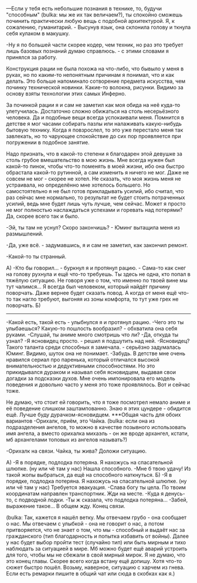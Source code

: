 
—Если у тебя есть небольшие познания в технике, то, будучи "способным" (bulka: мы же их так величаем?), ты спокойно сможешь починить практически любую вещь с подобной архитектурой. Я, к сожалению, гуманитарий. - Высунув язык, она склонила голову и ткнула себя кулаком в макушку. 

-Ну я по большей части скорее кодер, чем техник, но раз это требует лишь базовых познаний думаю справлюсь. - с этими словами я принялся за работу.

Конструкция рации не была похожа на что-либо, что бывыло у меня в руках, но по каким-то непонятным причинам я понимал, что и как делать. Это больше напоминало сотворение предмета искусства, чем починку технической новинки. Какие-то волокна, рисунки. Видимо за основу взяты технологии этих самых Инферно. 


За починкой рации я и сам не заметил как моя обида на неё куда-то улетучилась. Достаточно сложно обижаться на столь несерьёзного человека. Да и подобные вещи всегда успокаивали меня. Помнится в детстве я мог часами собирать пазлы или налаживать какую-нибудь бытовую технику. Когда я повзрослел, то это уже перестало меня так завлекать, но то чарующее спокойствие до сих пор проявляется при погружении в подобное занятие. 

Надо признать, что в какой-то степени я благодарен этой девушке за столь грубое вмешательство в мою жизнь. Мне всегда нужен был какой-то пинок, чтобы что-то поменять в моей жизни, ибо она быстро обрастала какой-то рутинной, а сам изменить я ничего не мог. Даже не совсем не мог - скорее не хотел. Не сказать, что моя жизнь меня не устраивала, но определённо мне хотелось большего. Но самостоятельно я не был готов прикладывать усилий, ибо считал, что раз сейчас мне нормально, то результат не будет стоить потраченных усилий, ведь мне будет лишь чуть лучше, чем сейчас. Может я просто не мог полностью наслаждаться успехами и горевать над потерями? Да, скорее всего так и было.

-Эй, ты там не уснул? Скоро закончишь? - Юминг вытащила меня из размышлений. 

-Да, уже всё. - задумавшись, я и сам не заметил, как закончил ремонт.

-Какой-то ты странный.

А) -Кто бы говорил... - буркнул я и протянул рацию. - Сама-то как снег на голову рухнула и ещё что-то требуешь. Ты здесь не одна, кто попал в тяжёлую ситуацию. Не говоря уже о том, что именно по твоей вине мы тут чалимся...
Я всегда был человеком, который найдёт причину поворчать. Даже вернее будет сказать повод. А когда от меня ещё что-то так нагло требуют, выгоняя из зоны комфорта, то тут уже грех не поворчать.
Б)
***
-Какой есть, такой есть - улыбнулся я и протянул рацию.
-Чего это ты улыбаешься? Какую-то пошлость вообразил? - обхватила она себя руками.
-Слушай, ты аниме много смотришь что ли?
-Да, откуда ты узнал?
-Я ясновидец просто. - решил я подшутить над ней.
-Ясновидец? Такого таланта среди способных я замечала. - серьёзно задумалась Юминг. Видимо, шуток она не понимает.
-Забудь.
В детстве мне очень нравился сериал про паренька, который отличался высокой внимательностью и дедуктивными способностями. Но это прикидывался дураком и называл себя ясновидцем, выдавая свои догадки за подсказки духов. Мне очень импонировала его модель поведения и довольно часто у меня это тоже проявлялось. Вот и сейчас тоже. 

Не думаю, что стоит ей говорить, что я тоже посмотрел немало аниме и её поведение слишком заштампованно. Знаю я этих цундере - обидится ещё. Лучше буду дурачком-ясновидцем.
***Общая часть для обоих вариантов
-Орихалк, приём, это Чайка. (bulka: если она из подразделения ангелов, то можно в качестве позывного использовать имя ангела, а вместо орихалка михаэль - он же вроде архангел, кстати, мб архангелами топовых из ангелов называть?)

-Орихалк на связи. Чайка, ты жива? Доложи ситуацию.

А) -Я в порядке, подлодка потеряна. Я нахожусь на спасательной шлюпке. (ну или чё там у нас) Нашла способного.
-Мне б твою удачу! Из такой жопы выбраться, да ещё на способного наткнуться.
Б) -Я в порядке, подлодка потеряна. Я нахожусь на спасательной шлюпке. (ну или чё там у нас) Требуется эвакуация.
-Слава богу ты цела. По твоим координатам направлен транспортник. Жди на месте.
-Куда я денусь-то, с подводной лодки.
-Ты ж сказала, что подлодка потеряна...
-Забей, выражение такое... В общем жду. Конец связи.

(bulka: Так, кажется я нашёл ветку. Мы отвечаем грубо - она сообщает о нас. Мы отвечаем с улыбкой - она не говорит о нас, а потом притворяется, что не знает о том, что мы - способный и выдаёт нас за гражданского (тип благодарность и попытка избавить от войны). Далее у нас будет выбор пройти тест (случайно тип) или быть мирным и тихо наблюдать за ситуацией в мире. Мб можно будет ещё аварий устроить для того, чтобы  мы не сбежали в свой мирный мирок. Я не думаю, что это конец главы. Скорее всего когда встану ещё допишу. Хотя что-то сюжет быстро пошёл. Возьму, наверное, ситуацию с харчем из гнева. Если есть ремарки пишите в общий чат или сюда в скобках как я.)